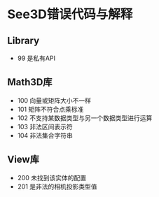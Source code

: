 See3D错误代码与解释
==============
## Library
- 99 是私有API
## Math3D库
- 100 向量或矩阵大小不一样
- 101 矩阵不符合点乘标准
- 102 不支持某数据类型与另一个数据类型进行运算
- 103 非法区间表示符
- 104 非法集合字符串
## View库
- 200 未找到该实体的配置
- 201 是非法的相机投影类型值
